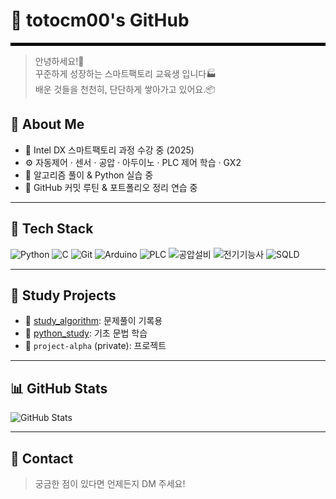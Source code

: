 # 🌿 totocm00's GitHub
<hr style="border: 2px solid black;">

> 안녕하세요!🚗  
> 꾸준하게 성장하는 스마트팩토리 교육생 입니다🏭  
> 배운 것들을 천천히, 단단하게 쌓아가고 있어요.📦   

## 🌊 About Me

- 🧠 Intel DX 스마트팩토리 과정 수강 중 (2025)  
- ⚙️ 자동제어 · 센서 · 공압 · 아두이노 · PLC 제어 학습 · GX2  
- 🧩 알고리즘 풀이 & Python 실습 중  
- 🚀 GitHub 커밋 루틴 & 포트폴리오 정리 연습 중  

---

## 🌱 Tech Stack

<!-- 자연 + 시원한 느낌의 색상 구성 -->
![Python](https://img.shields.io/badge/Python-88CCF1?style=for-the-badge&logo=python&logoColor=white)
![C](https://img.shields.io/badge/C-82C4C3?style=for-the-badge&logo=c&logoColor=white)
![Git](https://img.shields.io/badge/Git-6BCB77?style=for-the-badge&logo=git&logoColor=white)
![Arduino](https://img.shields.io/badge/Arduino-00BFA6?style=for-the-badge&logo=arduino&logoColor=white)
![PLC](https://img.shields.io/badge/Mitsubishi_PLC-4DD091?style=for-the-badge&logo=codeforces&logoColor=white)
![공압설비](https://img.shields.io/badge/공압설비-40BFC1?style=for-the-badge&logo=leaflet&logoColor=white)
![전기기능사](https://img.shields.io/badge/전기기능사-30A9DE?style=for-the-badge&logo=electrical-engineering&logoColor=white)
![SQLD](https://img.shields.io/badge/SQLD-70C1B3?style=for-the-badge&logo=mysql&logoColor=white)

---

## 🧠 Study Projects

- 📘 [study_algorithm](https://github.com/totocm00/study_algorithm): 문제풀이 기록용
- 🧪 [python_study](https://github.com/totocm00/python_study): 기초 문법 학습
- 🚚 `project-alpha` (private): 프로젝트

---

## 📊 GitHub Stats

![GitHub Stats](https://github-readme-stats.vercel.app/api?username=totocm00&show_icons=true&theme=vue&count_private=true)

---

## 🌼 Contact
> 궁금한 점이 있다면 언제든지 DM 주세요!  


<!--
 ✨ _special_ ✨
- 🔭 I’m currently working on ...
- 🌱 I’m currently learning ...
- 👯 I’m looking to collaborate on ...
- 🤔 I’m looking for help with ...
- 💬 Ask me about ...
- 📫 How to reach me: ...
- 😄 Pronouns: ...
- ⚡ Fun fact: ...
-->
